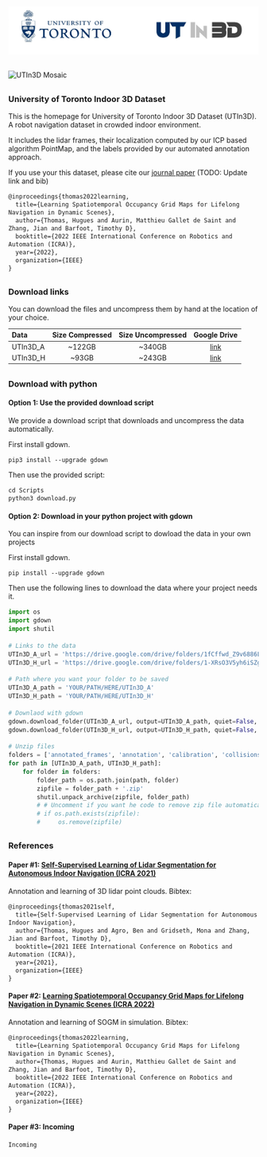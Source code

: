 

![UTIn3D Logo](/Assets/logo.jpg)

## 

![UTIn3D Mosaic](Assets/mosaic_1080p.gif)

## 

### University of Toronto Indoor 3D Dataset

This is the homepage for University of Toronto Indoor 3D Dataset (UTIn3D). A robot navigation dataset in crowded indoor environment.

It includes the lidar frames, their localization computed by our ICP based algorithm PointMap, and the labels provided by our automated annotation approach.

If you use your this dataset, please cite our [journal paper](https://arxiv.org/pdf/2108.10585.pdf) (TODO: Update link and bib)

```
@inproceedings{thomas2022learning,
  title={Learning Spatiotemporal Occupancy Grid Maps for Lifelong Navigation in Dynamic Scenes},
  author={Thomas, Hugues and Aurin, Matthieu Gallet de Saint and Zhang, Jian and Barfoot, Timothy D},
  booktitle={2022 IEEE International Conference on Robotics and Automation (ICRA)},
  year={2022},
  organization={IEEE}
}
```

## 

### Download links

You can download the files and uncompress them by hand at the location of your choice.

| Data | Size Compressed | Size Uncompressed | Google Drive |
| :--- | :---: | :---: | :---: |
| UTIn3D_A  | ~122GB |  ~340GB | [link](https://drive.google.com/drive/folders/1fCffwd_Z9v6886LzO9RmkAMGUdaqAX7t?usp=sharing) | 
| UTIn3D_H | ~93GB |  ~243GB | [link](https://drive.google.com/drive/folders/1-XRsO3V5yh6iSZgznRORKP7RoKbWSi2a?usp=sharing) | 

## 

### Download with python

#### Option 1: Use the provided download script

We provide a download script that downloads and uncompress the data automatically.

First install gdown.

```
pip3 install --upgrade gdown
```

Then use the provided script:

```
cd Scripts
python3 download.py
```


#### Option 2: Download in your python project with gdown

You can inspire from our download script to dowload the data in your own projects

First install gdown.

```
pip install --upgrade gdown
```

Then use the following lines to download the data where your project needs it.

```python
import os
import gdown
import shutil

# Links to the data
UTIn3D_A_url = 'https://drive.google.com/drive/folders/1fCffwd_Z9v6886LzO9RmkAMGUdaqAX7t'
UTIn3D_H_url = 'https://drive.google.com/drive/folders/1-XRsO3V5yh6iSZgznRORKP7RoKbWSi2a'

# Path where you want your folder to be saved
UTIn3D_A_path = 'YOUR/PATH/HERE/UTIn3D_A'
UTIn3D_H_path = 'YOUR/PATH/HERE/UTIn3D_H'

# Downlaod with gdown
gdown.download_folder(UTIn3D_A_url, output=UTIn3D_A_path, quiet=False, use_cookies=False)
gdown.download_folder(UTIn3D_H_url, output=UTIn3D_H_path, quiet=False, use_cookies=False)

# Unzip files
folders = ['annotated_frames', 'annotation', 'calibration', 'collisions', 'runs', 'slam_offline']
for path in [UTIn3D_A_path, UTIn3D_H_path]:
    for folder in folders:
        folder_path = os.path.join(path, folder)
        zipfile = folder_path + '.zip'
        shutil.unpack_archive(zipfile, folder_path)
        # # Uncomment if you want he code to remove zip file automatically
        # if os.path.exists(zipfile):
        #     os.remove(zipfile)
```

## 

### References


#### Paper #1: [Self-Supervised Learning of Lidar Segmentation for Autonomous Indoor Navigation (ICRA 2021)](https://arxiv.org/pdf/2012.05897.pdf)

Annotation and learning of 3D lidar point clouds. Bibtex:

```
@inproceedings{thomas2021self,
  title={Self-Supervised Learning of Lidar Segmentation for Autonomous Indoor Navigation},
  author={Thomas, Hugues and Agro, Ben and Gridseth, Mona and Zhang, Jian and Barfoot, Timothy D},
  booktitle={2021 IEEE International Conference on Robotics and Automation (ICRA)},
  year={2021},
  organization={IEEE}
}
```


#### Paper #2: [Learning Spatiotemporal Occupancy Grid Maps for Lifelong Navigation in Dynamic Scenes (ICRA 2022)](https://arxiv.org/pdf/2108.10585.pdf)

Annotation and learning of SOGM in simulation. Bibtex:

```
@inproceedings{thomas2022learning,
  title={Learning Spatiotemporal Occupancy Grid Maps for Lifelong Navigation in Dynamic Scenes},
  author={Thomas, Hugues and Aurin, Matthieu Gallet de Saint and Zhang, Jian and Barfoot, Timothy D},
  booktitle={2022 IEEE International Conference on Robotics and Automation (ICRA)},
  year={2022},
  organization={IEEE}
}
```

#### Paper #3: Incoming

```
Incoming
```